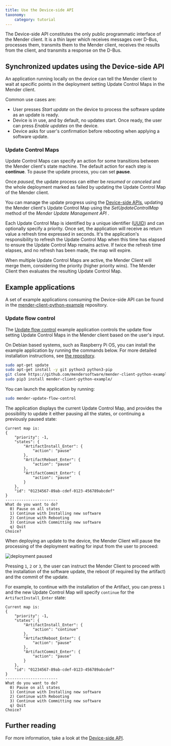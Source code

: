 ```yaml
---
title: Use the Device-side API
taxonomy:
    category: tutorial
---
```


The Device-side API constitutes the only public programmatic interface of the Mender client.
It is a thin layer which receives messages over D-Bus, processes them, transmits them to the
Mender client, receives the results from the client, and transmits a response on the D-Bus.

## Synchronized updates using the Device-side API

An application running locally on the device can tell the Mender client to wait at specific
points in the deployment setting Update Control Maps in the Mender client.

Common use cases are:

* User presses *Start update* on the device to process the software update as an
  update is ready.
* Device is in use, and by default, no updates start. Once ready, the user can
  press *Enable updates* on the device.
* Device asks for user's confirmation before rebooting when applying a software
  update.

### Update Control Maps

Update Control Maps can specify an action for some transitions between the Mender client's
state machine. The default action for each step is **continue**. To pause the update process,
you can set **pause**.

Once *paused*, the update process can either be *resumed* or *canceled* and the whole deployment
marked as failed by updating the Update Control Map of the Mender client.

You can manage the update progress using the [Device-side APIs](../../201.Device-side-API),
updating the Mender client's Update Control Map using the *SetUpdateControlMap* method of the
*Mender Update Management API* .

Each Update Control Map is identified by a unique identifier
([UUID](https://en.wikipedia.org/wiki/Universally_unique_identifier)) and can optionally
specify a priority. Once set, the application will receive as return value a refresh
time expressed in seconds. It's the application's responsibility to refresh the Update
Control Map when this time has elapsed to ensure the Update Control Map remains
active. If twice the refresh time elapses, and no refresh has been made, the map will expire.

When multiple Update Control Maps are active, the Mender Client will merge them, considering
the priority (higher priority wins). The Mender Client then evaluates the resulting Update
Control Map.

## Example applications

A set of example applications consuming the Device-side API can be found in the
[mender-client-python-example](https://github.com/mendersoftware/mender-client-python-example)
repository.

### Update flow control

<!--AUTOVERSION: "mender-client-python-example/tree/%/examples/update_flow_control"/ignore-->
The [Update flow control](https://github.com/mendersoftware/mender-client-python-example/tree/master/examples/update_flow_control)
example application controls the update flow setting Update Control Maps in the Mender
client based on the user's input.

On Debian based systems, such as Raspberry Pi OS, you can install the example application by running
the commands below. For more detailed installation instructions, see [the
repository](https://github.com/mendersoftware/mender-client-python-example).

```bash
sudo apt-get update
sudo apt-get install -y git python3 python3-pip
git clone https://github.com/mendersoftware/mender-client-python-example.git
sudo pip3 install mender-client-python-example/
```

You can launch the application by running:

```bash
sudo mender-update-flow-control
```

The application displays the current Update Control Map, and provides the possibility
to update it either pausing all the states, or continuing a previously paused state:

```
Current map is:
{
	"priority": -1,
	"states": {
		"ArtifactInstall_Enter": {
			"action": "pause"
		},
		"ArtifactReboot_Enter": {
			"action": "pause"
		},
		"ArtifactCommit_Enter": {
			"action": "pause"
		}
	},
	"id": "01234567-89ab-cdef-0123-456789abcdef"
}
-----------------------
What do you want to do?
  0) Pause on all states
  1) Continue with Installing new software
  2) Continue with Rebooting
  3) Continue with Committing new software
  q) Quit
Choice?
```

When deploying an update to the device, the Mender Client will pause the processing
of the deployment waiting for input from the user to proceed:

![deployment paused](deployment-paused.jpg)

Pressing `1`, `2` or `3`, the user can instruct the Mender Client to proceed with
the installation of the software update, the reboot (if required by the artifact)
and the commit of the update.

For example, to continue with the installation of the Artifact, you can press
`1` and the new Update Control Map will specify `continue` for the `ArtifactInstall_Enter`
state:

```
Current map is:
{
	"priority": -1,
	"states": {
		"ArtifactInstall_Enter": {
			"action": "continue"
		},
		"ArtifactReboot_Enter": {
			"action": "pause"
		},
		"ArtifactCommit_Enter": {
			"action": "pause"
		}
	},
	"id": "01234567-89ab-cdef-0123-456789abcdef"
}
-----------------------
What do you want to do?
  0) Pause on all states
  1) Continue with Installing new software
  2) Continue with Rebooting
  3) Continue with Committing new software
  q) Quit
Choice?
```

## Further reading

For more information, take a look at the [Device-side API](../../201.Device-side-API).
